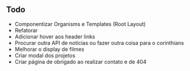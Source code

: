 ## Todo

- Componentizar Organisms e Templates (Root Layout)
- Refatorar
- Adicionar hover aos header links
- Procurar outra API de notícias ou fazer outra coisa para o corinthians
- Melhorar o display de filmes
- Criar modal dos projetos
- Criar página de obrigado ao realizar contato e de 404